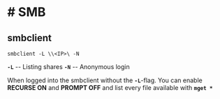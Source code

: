 # # SMB
## smbclient
````basb
smbclient -L \\<IP>\ -N
````
**`-L`** -- Listing shares
**`-N`** -- Anonymous login

When logged into the smbclient without the **`-L`**-flag. You can enable **RECURSE ON** and **PROMPT OFF** and list every file available with **`mget *`** 
